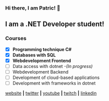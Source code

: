 ### Hi there, I am Patric! 👋

## I am a .NET Developer student!

### Courses 
- [x] **Programming technique C#**
- [x] **Databases with SQL**
- [x] **Webdevelopment Frontend**
- [ ] Data access with dotnet _-(In progress)_
- [ ] Webdevelopment Backend
- [ ] Development of cloud-based applications 
- [ ] Development with frameworks in dotnet

 [website][website] **|** 
 [twitter][twitter] **|** 
 [youtube][youtube] **|** 
 [twitch][twitch] **|** 
 [linkedin][linkedin]



[website]: http://patricbergkvist.com
[twitter]: https://twitter.com/Spuute
[youtube]: https://www.youtube.com/patricbergkvist
[twitch]: https://twitch.tv/Spuute
[linkedin]: https://www.linkedin.com/in/patric-bergkvist-b5823b67/

<!--
**Spuute/Spuute** is a ✨ _special_ ✨ repository because its `README.md` (this file) appears on your GitHub profile

Here are some ideas to get you started:

- 🔭 I’m currently working on ...
- 🌱 I’m currently learning ...
- 👯 I’m looking to collaborate on ...
- 🤔 I’m looking for help with ...
- 💬 Ask me about ...
- 📫 How to reach me: ...
- 😄 Pronouns: ...
- ⚡ Fun fact: ...
-->
